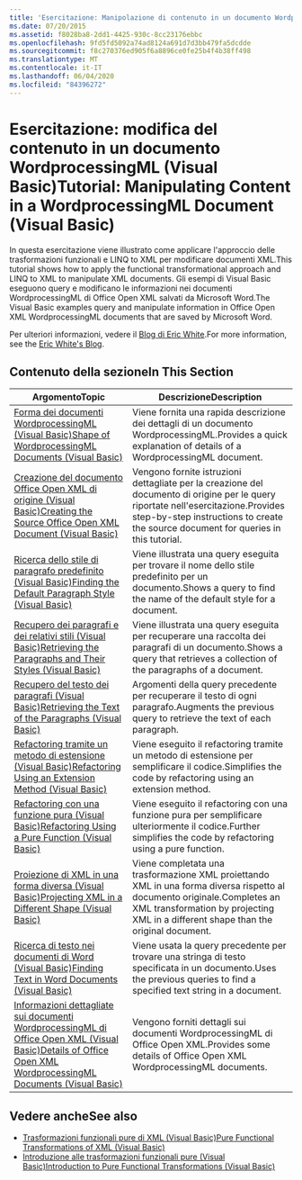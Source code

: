 ```yaml
---
title: 'Esercitazione: Manipolazione di contenuto in un documento WordprocessingML'
ms.date: 07/20/2015
ms.assetid: f8028ba8-2dd1-4425-930c-8cc23176ebbc
ms.openlocfilehash: 9fd5fd5092a74ad8124a691d7d3bb479fa5dcdde
ms.sourcegitcommit: f8c270376ed905f6a8896ce0fe25b4f4b38ff498
ms.translationtype: MT
ms.contentlocale: it-IT
ms.lasthandoff: 06/04/2020
ms.locfileid: "84396272"
---
```

# <a name="tutorial-manipulating-content-in-a-wordprocessingml-document-visual-basic"></a><span data-ttu-id="c4d95-102">Esercitazione: modifica del contenuto in un documento WordprocessingML (Visual Basic)</span><span class="sxs-lookup"><span data-stu-id="c4d95-102">Tutorial: Manipulating Content in a WordprocessingML Document (Visual Basic)</span></span>
<span data-ttu-id="c4d95-103">In questa esercitazione viene illustrato come applicare l'approccio delle trasformazioni funzionali e LINQ to XML per modificare documenti XML.</span><span class="sxs-lookup"><span data-stu-id="c4d95-103">This tutorial shows how to apply the functional transformational approach and LINQ to XML to manipulate XML documents.</span></span> <span data-ttu-id="c4d95-104">Gli esempi di Visual Basic eseguono query e modificano le informazioni nei documenti WordprocessingML di Office Open XML salvati da Microsoft Word.</span><span class="sxs-lookup"><span data-stu-id="c4d95-104">The Visual Basic examples query and manipulate information in Office Open XML WordprocessingML documents that are saved by Microsoft Word.</span></span>  
  
 <span data-ttu-id="c4d95-105">Per ulteriori informazioni, vedere il [Blog di Eric White](http://www.ericwhite.com).</span><span class="sxs-lookup"><span data-stu-id="c4d95-105">For more information, see the [Eric White's Blog](http://www.ericwhite.com).</span></span>  
  
## <a name="in-this-section"></a><span data-ttu-id="c4d95-106">Contenuto della sezione</span><span class="sxs-lookup"><span data-stu-id="c4d95-106">In This Section</span></span>  
  
|<span data-ttu-id="c4d95-107">Argomento</span><span class="sxs-lookup"><span data-stu-id="c4d95-107">Topic</span></span>|<span data-ttu-id="c4d95-108">Descrizione</span><span class="sxs-lookup"><span data-stu-id="c4d95-108">Description</span></span>|  
|-----------|-----------------|  
|[<span data-ttu-id="c4d95-109">Forma dei documenti WordprocessingML (Visual Basic)</span><span class="sxs-lookup"><span data-stu-id="c4d95-109">Shape of WordprocessingML Documents (Visual Basic)</span></span>](shape-of-wordprocessingml-documents.md)|<span data-ttu-id="c4d95-110">Viene fornita una rapida descrizione dei dettagli di un documento WordprocessingML.</span><span class="sxs-lookup"><span data-stu-id="c4d95-110">Provides a quick explanation of details of a WordprocessingML document.</span></span>|  
|[<span data-ttu-id="c4d95-111">Creazione del documento Office Open XML di origine (Visual Basic)</span><span class="sxs-lookup"><span data-stu-id="c4d95-111">Creating the Source Office Open XML Document (Visual Basic)</span></span>](creating-the-source-office-open-xml-document.md)|<span data-ttu-id="c4d95-112">Vengono fornite istruzioni dettagliate per la creazione del documento di origine per le query riportate nell'esercitazione.</span><span class="sxs-lookup"><span data-stu-id="c4d95-112">Provides step-by-step instructions to create the source document for queries in this tutorial.</span></span>|  
|[<span data-ttu-id="c4d95-113">Ricerca dello stile di paragrafo predefinito (Visual Basic)</span><span class="sxs-lookup"><span data-stu-id="c4d95-113">Finding the Default Paragraph Style (Visual Basic)</span></span>](finding-the-default-paragraph-style.md)|<span data-ttu-id="c4d95-114">Viene illustrata una query eseguita per trovare il nome dello stile predefinito per un documento.</span><span class="sxs-lookup"><span data-stu-id="c4d95-114">Shows a query to find the name of the default style for a document.</span></span>|  
|[<span data-ttu-id="c4d95-115">Recupero dei paragrafi e dei relativi stili (Visual Basic)</span><span class="sxs-lookup"><span data-stu-id="c4d95-115">Retrieving the Paragraphs and Their Styles (Visual Basic)</span></span>](retrieving-the-paragraphs-and-their-styles.md)|<span data-ttu-id="c4d95-116">Viene illustrata una query eseguita per recuperare una raccolta dei paragrafi di un documento.</span><span class="sxs-lookup"><span data-stu-id="c4d95-116">Shows a query that retrieves a collection of the paragraphs of a document.</span></span>|  
|[<span data-ttu-id="c4d95-117">Recupero del testo dei paragrafi (Visual Basic)</span><span class="sxs-lookup"><span data-stu-id="c4d95-117">Retrieving the Text of the Paragraphs (Visual Basic)</span></span>](retrieving-the-text-of-the-paragraphs.md)|<span data-ttu-id="c4d95-118">Argomenti della query precedente per recuperare il testo di ogni paragrafo.</span><span class="sxs-lookup"><span data-stu-id="c4d95-118">Augments the previous query to retrieve the text of each paragraph.</span></span>|  
|[<span data-ttu-id="c4d95-119">Refactoring tramite un metodo di estensione (Visual Basic)</span><span class="sxs-lookup"><span data-stu-id="c4d95-119">Refactoring Using an Extension Method (Visual Basic)</span></span>](refactoring-using-an-extension-method.md)|<span data-ttu-id="c4d95-120">Viene eseguito il refactoring tramite un metodo di estensione per semplificare il codice.</span><span class="sxs-lookup"><span data-stu-id="c4d95-120">Simplifies the code by refactoring using an extension method.</span></span>|  
|[<span data-ttu-id="c4d95-121">Refactoring con una funzione pura (Visual Basic)</span><span class="sxs-lookup"><span data-stu-id="c4d95-121">Refactoring Using a Pure Function (Visual Basic)</span></span>](refactoring-using-a-pure-function.md)|<span data-ttu-id="c4d95-122">Viene eseguito il refactoring con una funzione pura per semplificare ulteriormente il codice.</span><span class="sxs-lookup"><span data-stu-id="c4d95-122">Further simplifies the code by refactoring using a pure function.</span></span>|  
|[<span data-ttu-id="c4d95-123">Proiezione di XML in una forma diversa (Visual Basic)</span><span class="sxs-lookup"><span data-stu-id="c4d95-123">Projecting XML in a Different Shape (Visual Basic)</span></span>](projecting-xml-in-a-different-shape.md)|<span data-ttu-id="c4d95-124">Viene completata una trasformazione XML proiettando XML in una forma diversa rispetto al documento originale.</span><span class="sxs-lookup"><span data-stu-id="c4d95-124">Completes an XML transformation by projecting XML in a different shape than the original document.</span></span>|  
|[<span data-ttu-id="c4d95-125">Ricerca di testo nei documenti di Word (Visual Basic)</span><span class="sxs-lookup"><span data-stu-id="c4d95-125">Finding Text in Word Documents (Visual Basic)</span></span>](finding-text-in-word-documents.md)|<span data-ttu-id="c4d95-126">Viene usata la query precedente per trovare una stringa di testo specificata in un documento.</span><span class="sxs-lookup"><span data-stu-id="c4d95-126">Uses the previous queries to find a specified text string in a document.</span></span>|  
|[<span data-ttu-id="c4d95-127">Informazioni dettagliate sui documenti WordprocessingML di Office Open XML (Visual Basic)</span><span class="sxs-lookup"><span data-stu-id="c4d95-127">Details of Office Open XML WordprocessingML Documents (Visual Basic)</span></span>](details-of-office-open-xml-wordprocessingml-documents.md)|<span data-ttu-id="c4d95-128">Vengono forniti dettagli sui documenti WordprocessingML di Office Open XML.</span><span class="sxs-lookup"><span data-stu-id="c4d95-128">Provides some details of Office Open XML WordprocessingML documents.</span></span>|  
  
## <a name="see-also"></a><span data-ttu-id="c4d95-129">Vedere anche</span><span class="sxs-lookup"><span data-stu-id="c4d95-129">See also</span></span>

- [<span data-ttu-id="c4d95-130">Trasformazioni funzionali pure di XML (Visual Basic)</span><span class="sxs-lookup"><span data-stu-id="c4d95-130">Pure Functional Transformations of XML (Visual Basic)</span></span>](pure-functional-transformations-of-xml.md)
- [<span data-ttu-id="c4d95-131">Introduzione alle trasformazioni funzionali pure (Visual Basic)</span><span class="sxs-lookup"><span data-stu-id="c4d95-131">Introduction to Pure Functional Transformations (Visual Basic)</span></span>](introduction-to-pure-functional-transformations.md)
